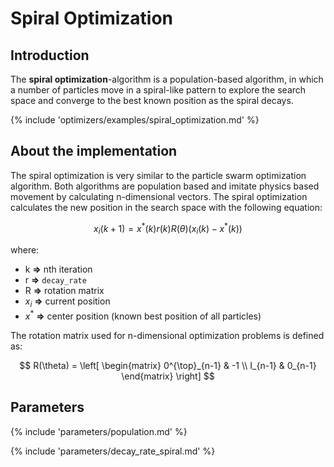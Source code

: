 # Spiral Optimization


## Introduction

The **spiral optimization**-algorithm is a population-based algorithm, in which a number of particles move in a spiral-like pattern to explore the search space and converge to the best known position as the spiral decays.


{% include 'optimizers/examples/spiral_optimization.md' %}

## About the implementation

The spiral optimization is very similar to the particle swarm optimization algorithm. Both algorithms are population based and imitate physics based movement by calculating n-dimensional vectors. The spiral optimization calculates the new position in the search space with the following equation:

$$
x_i (k+1) = x^* (k) r(k) R(\theta) (x_i(k)- x^*(k))
$$

where:

- k **=>** nth iteration
- r **=>** `decay_rate`
- R **=>** rotation matrix
- $x_i$ **=>** current position
- $x^*$ **=>** center position (known best position of all particles)




The rotation matrix used for n-dimensional optimization problems is defined as:

$$
R(\theta) = \left[ \begin{matrix}
0^{\top}_{n-1} & -1 \\
I_{n-1} & 0_{n-1}
\end{matrix} \right]
$$



## Parameters

{% include 'parameters/population.md' %}

{% include 'parameters/decay_rate_spiral.md' %}
